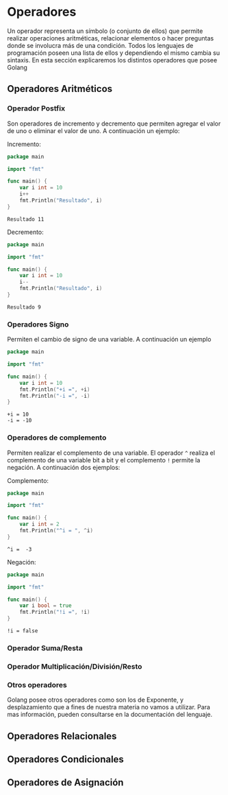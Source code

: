 # Operadores

Un operador representa un símbolo (o conjunto de ellos) que permite realizar operaciones aritméticas, relacionar elementos o hacer preguntas donde se involucra más de una condición. Todos los lenguajes de programación poseen una lista de ellos y dependiendo el mismo cambia su sintaxis. En esta sección explicaremos los distintos operadores que posee Golang

## Operadores Aritméticos

### Operador Postfix

Son operadores de incremento y decremento que permiten agregar el valor de uno o eliminar el valor de uno. A continuación un ejemplo:

Incremento:

```go
package main

import "fmt"

func main() {
	var i int = 10
	i++
	fmt.Println("Resultado", i)
}
```

```Output
Resultado 11
```

Decremento:

```go
package main

import "fmt"

func main() {
	var i int = 10
	i--
	fmt.Println("Resultado", i)
}
```

```Output
Resultado 9
```

### Operadores Signo

Permiten el cambio de signo de una variable. A continuación un ejemplo

```go
package main

import "fmt"

func main() {
	var i int = 10
	fmt.Println("+i =", +i)
	fmt.Println("-i =", -i)
}
```

```Output
+i = 10
-i = -10
```

### Operadores de complemento

Permiten realizar el complemento de una variable. El operador `^` realiza el complemento de una variable bit a bit y el complemento `!` permite la negación. A continuación dos ejemplos:

Complemento:

```go
package main

import "fmt"

func main() {
	var i int = 2
	fmt.Println("^i = ", ^i)
}
```

```Output
^i =  -3
```

Negación:

```go
package main

import "fmt"

func main() {
	var i bool = true
	fmt.Println("!i =", !i)
}
```

```Output
!i = false
```

### Operador Suma/Resta

### Operador Multiplicación/División/Resto

### Otros operadores

Golang posee otros operadores como son los de Exponente, y desplazamiento que a fines de nuestra materia no vamos a utilizar. Para mas información, pueden consultarse en la documentación del lenguaje.

## Operadores Relacionales


## Operadores Condicionales


## Operadores de Asignación